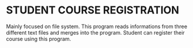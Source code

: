 <h1>STUDENT COURSE REGISTRATION</h1>
Mainly focused on file system. This program reads informations from three different text files and merges into the program. Student can register their course using this program.
